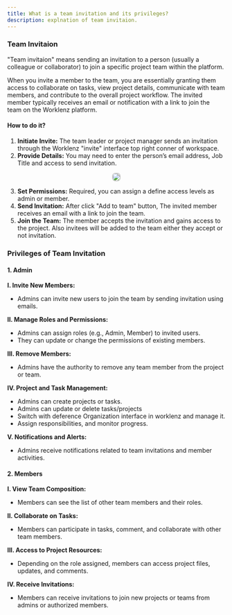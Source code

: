 ```yaml
---
title: What is a team invitation and its privileges?
description: explnation of team invitaion.
---
```


### Team Invitaion

"Team invitaion" means sending an invitation to a person (usually a colleague or collaborator) to join a specific project team within the platform.

When you invite a member to the team, you are essentially granting them access to collaborate on tasks, view project details, communicate with team members, and contribute to the overall project workflow. The invited member typically receives an email or notification with a link to join the team on the Worklenz platform.

#### How to do it?

1. **Initiate Invite:** The team leader or project manager sends an invitation through the Worklenz "invite" interface top right conner of workspace.
2. **Provide Details:** You may need to enter the person’s email address, Job Title and access to send invitation.
<p align ="center">
   <img src="/invite_to_team.png" style="border: 2px solid #D4d4d4; border-radius: 8px;  ">
</p>

3. **Set Permissions:** Required, you can assign a define access levels as admin or member.
4. **Send Invitation:** After click "Add to team" button, The invited member receives an email with a link to join the team.
5. **Join the Team:** The member accepts the invitation and gains access to the project. Also invitees will be added to the team either they accept or not invitation.

### Privileges of Team Invitation

#### 1. Admin

**I. Invite New Members:**

- Admins can invite new users to join the team by sending invitation using emails.

**II. Manage Roles and Permissions:**

- Admins can assign roles (e.g., Admin, Member) to invited users.
- They can update or change the permissions of existing members.

**III. Remove Members:**

- Admins have the authority to remove any team member from the project or team.

**IV. Project and Task Management:**

- Admins can create projects or tasks.
- Admins can update or delete tasks/projects
- Switch with deference Organization interface in worklenz and manage it.
- Assign responsibilities, and monitor progress.

**V. Notifications and Alerts:**

- Admins receive notifications related to team invitations and member activities.

#### 2. Members

**I. View Team Composition:**

- Members can see the list of other team members and their roles.

**II. Collaborate on Tasks:**

- Members can participate in tasks, comment, and collaborate with other team members.

**III. Access to Project Resources:**

- Depending on the role assigned, members can access project files, updates, and comments.

**IV. Receive Invitations:**

- Members can receive invitations to join new projects or teams from admins or authorized members.

